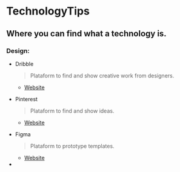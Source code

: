 # TechnologyTips
## Where you can find what a technology is.

### Design:

- Dribble
    > Plataform to find and show creative work from designers.
    - [Website](https://dribbble.com/)

- Pinterest
    > Plataform to find and show ideas.
    - [Website](https://br.pinterest.com/)

- Figma
    > Plataform to prototype templates.
    - [Website](https://www.figma.com/)

- 